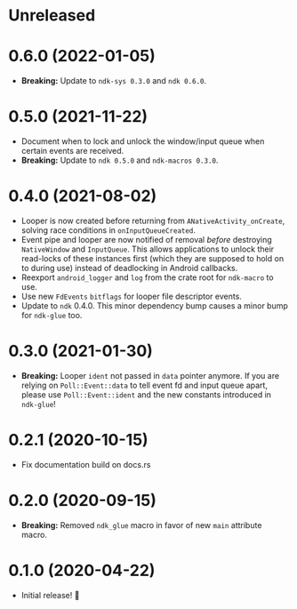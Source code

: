# Unreleased

# 0.6.0 (2022-01-05)

- **Breaking:** Update to `ndk-sys 0.3.0` and `ndk 0.6.0`.

# 0.5.0 (2021-11-22)

- Document when to lock and unlock the window/input queue when certain events are received.
- **Breaking:** Update to `ndk 0.5.0` and `ndk-macros 0.3.0`.

# 0.4.0 (2021-08-02)

- Looper is now created before returning from `ANativeActivity_onCreate`, solving
  race conditions in `onInputQueueCreated`.
- Event pipe and looper are now notified of removal _before_ destroying `NativeWindow`
  and `InputQueue`. This allows applications to unlock their read-locks of these instances
  first (which they are supposed to hold on to during use) instead of deadlocking in
  Android callbacks.
- Reexport `android_logger` and `log` from the crate root for `ndk-macro` to use.
- Use new `FdEvents` `bitflags` for looper file descriptor events.
- Update to `ndk` 0.4.0.
  This minor dependency bump causes a minor bump for `ndk-glue` too.

# 0.3.0 (2021-01-30)

- **Breaking:** Looper `ident` not passed in `data` pointer anymore.
  If you are relying on `Poll::Event::data` to tell event fd and
  input queue apart, please use `Poll::Event::ident` and the new
  constants introduced in `ndk-glue`!

# 0.2.1 (2020-10-15)

- Fix documentation build on docs.rs

# 0.2.0 (2020-09-15)

- **Breaking:** Removed `ndk_glue` macro in favor of new `main` attribute macro.

# 0.1.0 (2020-04-22)

- Initial release! 🎉
